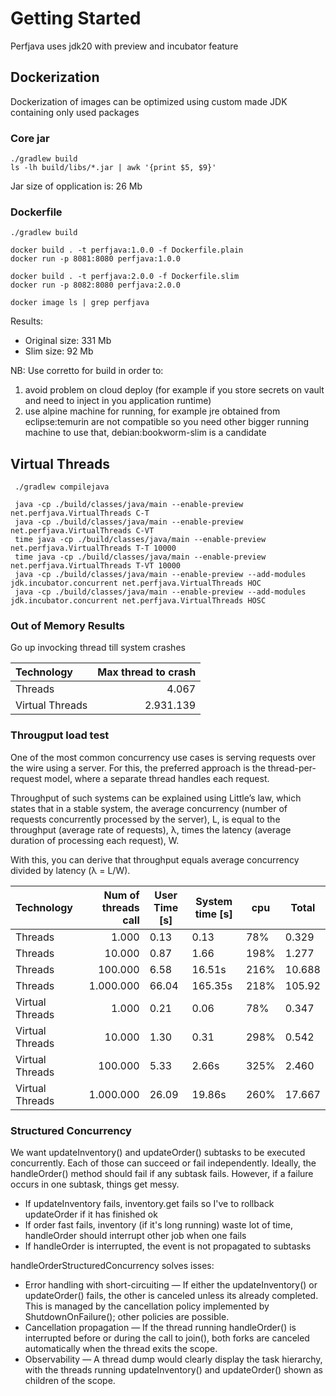 # Getting Started
Perfjava uses jdk20 with preview and incubator feature


## Dockerization
Dockerization of images can be optimized using custom made JDK containing only used packages

### Core jar
```shell
./gradlew build
ls -lh build/libs/*.jar | awk '{print $5, $9}'
```
Jar size of opplication is: 26 Mb

### Dockerfile
```shell
./gradlew build

docker build . -t perfjava:1.0.0 -f Dockerfile.plain
docker run -p 8081:8080 perfjava:1.0.0

docker build . -t perfjava:2.0.0 -f Dockerfile.slim
docker run -p 8082:8080 perfjava:2.0.0

docker image ls | grep perfjava
```

Results:
* Original size: 331 Mb
* Slim size: 92 Mb

NB: Use corretto for build in order to:
1. avoid problem on cloud deploy (for example if you store secrets on vault and need to inject in you application runtime)
2. use alpine machine for running, for example jre obtained from eclipse:temurin are not compatible so you need other bigger running machine to use that, debian:bookworm-slim is a candidate 

## Virtual Threads
```shell
 ./gradlew compilejava
 
 java -cp ./build/classes/java/main --enable-preview net.perfjava.VirtualThreads C-T
 java -cp ./build/classes/java/main --enable-preview net.perfjava.VirtualThreads C-VT
 time java -cp ./build/classes/java/main --enable-preview net.perfjava.VirtualThreads T-T 10000
 time java -cp ./build/classes/java/main --enable-preview net.perfjava.VirtualThreads T-VT 10000
 java -cp ./build/classes/java/main --enable-preview --add-modules jdk.incubator.concurrent net.perfjava.VirtualThreads HOC
 java -cp ./build/classes/java/main --enable-preview --add-modules jdk.incubator.concurrent net.perfjava.VirtualThreads HOSC
```

### Out of Memory Results

Go up invocking thread till system crashes

| Technology      |           Max thread to crash |
|:----------------|------------------------------:|
| Threads         |                         4.067 |
| Virtual Threads |                     2.931.139 |


### Througput load test

One of the most common concurrency use cases is serving requests over the wire using a server. 
For this, the preferred approach is the thread-per-request model, where a separate thread handles each request. 

Throughput of such systems can be explained using Little’s law, which states that in a stable system, 
the average concurrency (number of requests concurrently processed by the server), L, is equal to the throughput (average rate of requests), λ, times the latency (average duration of processing each request), W. 

With this, you can derive that throughput equals average concurrency divided by latency (λ = L/W).


| Technology      | Num of threads call | User Time [s] | System time [s] | cpu  | Total  |
|:----------------|--------------------:|---------------|-----------------|------|--------|
| Threads         |               1.000 | 0.13          | 0.13            | 78%  | 0.329  |
| Threads         |              10.000 | 0.87          | 1.66            | 198% | 1.277  |
| Threads         |             100.000 | 6.58          | 16.51s          | 216% | 10.688 |
| Threads         |           1.000.000 | 66.04         | 165.35s         | 218% | 105.92 |
| Virtual Threads         |               1.000 | 0.21          | 0.06            | 78%  | 0.347  |
| Virtual Threads         |              10.000 | 1.30          | 0.31            | 298% | 0.542  |
| Virtual Threads         |             100.000 | 5.33          | 2.66s           | 325% | 2.460  |
| Virtual Threads         |           1.000.000 | 26.09         | 19.86s          | 260% | 17.667 |


### Structured Concurrency

We want updateInventory() and updateOrder() subtasks to be executed concurrently.
Each of those can succeed or fail independently. Ideally, the handleOrder() method should fail if any subtask fails. However, if a failure occurs in one subtask, things get messy.

* If updateInventory fails, inventory.get fails so I've to rollback updateOrder if it has finished ok
* If order fast fails, inventory (if it's long running) waste lot of time, handleOrder should interrupt other job when one fails
* If handleOrder is interrupted, the event is not propagated to subtasks

handleOrderStructuredConcurrency solves isses:
* Error handling with short-circuiting — If either the updateInventory() or updateOrder() fails, the other is canceled unless its already completed. This is managed by the cancellation policy implemented by ShutdownOnFailure(); other policies are possible.
* Cancellation propagation — If the thread running handleOrder() is interrupted before or during the call to join(), both forks are canceled automatically when the thread exits the scope.
* Observability — A thread dump would clearly display the task hierarchy, with the threads running updateInventory() and updateOrder() shown as children of the scope.


